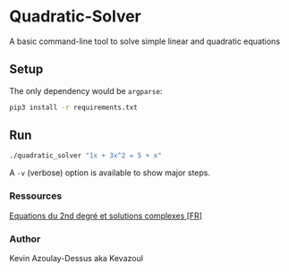 # Quadratic-Solver
A basic command-line tool to solve simple linear and quadratic equations

## Setup
The only dependency would be `argparse`:

```bash
pip3 install -r requirements.txt
```

## Run
```bash
./quadratic_solver "1x + 3x^2 = 5 + x"
```

A `-v` (verbose) option is available to show major steps.

### Ressources

[Equations du 2nd degré et solutions complexes [FR]](https://www.mathematiquesfaciles.com/solutions-complexes-d-une-equation-de-degre-2_2_45257.htm)

### Author
Kevin Azoulay-Dessus aka Kevazoul
